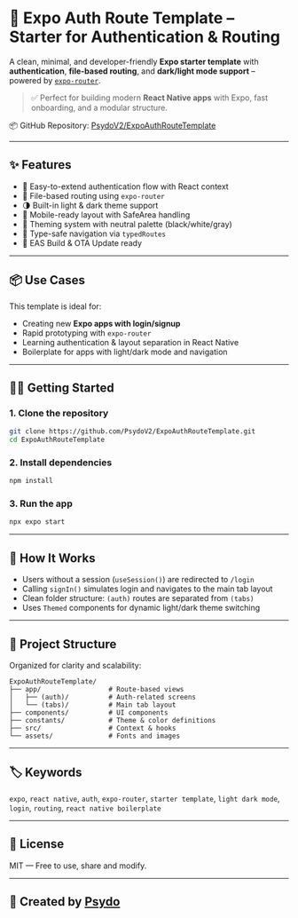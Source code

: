 # 🚀 Expo Auth Route Template – Starter for Authentication & Routing

A clean, minimal, and developer-friendly **Expo starter template** with **authentication**, **file-based routing**, and **dark/light mode support** – powered by [`expo-router`](https://expo.github.io/router/).

> ✅ Perfect for building modern **React Native apps** with Expo, fast onboarding, and a modular structure.

📦 GitHub Repository: [PsydoV2/ExpoAuthRouteTemplate](https://github.com/PsydoV2/ExpoAuthRouteTemplate)

---

## ✨ Features

- 🔐 Easy-to-extend authentication flow with React context
- 🧭 File-based routing using `expo-router`
- 🌗 Built-in light & dark theme support
- 📱 Mobile-ready layout with SafeArea handling
- 🎨 Theming system with neutral palette (black/white/gray)
- 🔄 Type-safe navigation via `typedRoutes`
- 🚀 EAS Build & OTA Update ready

---

## 📦 Use Cases

This template is ideal for:

- Creating new **Expo apps with login/signup**
- Rapid prototyping with `expo-router`
- Learning authentication & layout separation in React Native
- Boilerplate for apps with light/dark mode and navigation

---

## 🧑‍💻 Getting Started

### 1. Clone the repository

```bash
git clone https://github.com/PsydoV2/ExpoAuthRouteTemplate.git
cd ExpoAuthRouteTemplate
```

### 2. Install dependencies

```bash
npm install
```

### 3. Run the app

```bash
npx expo start
```

---

## 🧠 How It Works

- Users without a session (`useSession()`) are redirected to `/login`
- Calling `signIn()` simulates login and navigates to the main tab layout
- Clean folder structure: `(auth)` routes are separated from `(tabs)`
- Uses `Themed` components for dynamic light/dark theme switching

---

## 📁 Project Structure

Organized for clarity and scalability:

```
ExpoAuthRouteTemplate/
├── app/                 # Route-based views
│   ├── (auth)/          # Auth-related screens
│   └── (tabs)/          # Main tab layout
├── components/          # UI components
├── constants/           # Theme & color definitions
├── src/                 # Context & hooks
└── assets/              # Fonts and images
```

---

## 🏷️ Keywords

`expo`, `react native`, `auth`, `expo-router`, `starter template`, `light dark mode`, `login`, `routing`, `react native boilerplate`

---

## 📜 License

MIT — Free to use, share and modify.

---

## 🙌 Created by [Psydo](https://github.com/PsydoV2)
